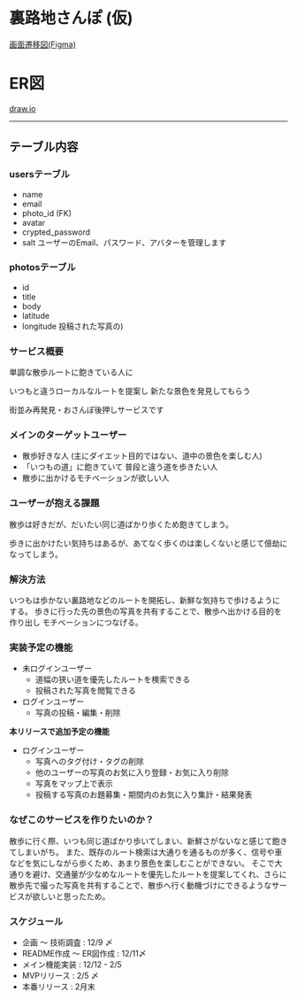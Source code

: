 # 裏路地さんぽ (仮) 

[画面遷移図(Figma)](https://www.figma.com/file/dhCur9Hn4aIpUGk4gqZ5SN/walk_on_alleyways?node-id=9%3A94&t=TLxhdEibM1csEdR8-0)

# ER図
[draw.io](https://drive.google.com/file/d/1wbtECp5c80CDS-ovowYDOxhSMb64dnA2/view?usp=sharing)

---

## テーブル内容

### usersテーブル
- name
- email
- photo_id (FK)
- avatar
- crypted_password
- salt
ユーザーのEmail、パスワード、アバターを管理します

### photosテーブル
- id 
- title 
- body 
- latitude 
- longitude 
投稿された写真の)


### サービス概要
単調な散歩ルートに飽きている人に

いつもと違うローカルなルートを提案し 新たな景色を発見してもらう

街並み再発見・おさんぽ後押しサービスです


### メインのターゲットユーザー
- 散歩好きな人 (主にダイエット目的ではない、道中の景色を楽しむ人)
- 「いつもの道」に飽きていて 普段と違う道を歩きたい人
- 散歩に出かけるモチベーションが欲しい人


### ユーザーが抱える課題
散歩は好きだが、だいたい同じ道ばかり歩くため飽きてしまう。

歩きに出かけたい気持ちはあるが、あてなく歩くのは楽しくないと感じて億劫になってしまう。


### 解決方法
いつもは歩かない裏路地などのルートを開拓し、新鮮な気持ちで歩けるようにする。
歩きに行った先の景色の写真を共有することで、散歩へ出かける目的を作り出し モチベーションにつなげる。


### 実装予定の機能
- 未ログインユーザー
    - 道幅の狭い道を優先したルートを検索できる
    - 投稿された写真を閲覧できる
- ログインユーザー
    - 写真の投稿・編集・削除


**本リリースで追加予定の機能**
- ログインユーザー
    - 写真へのタグ付け・タグの削除
    - 他のユーザーの写真のお気に入り登録・お気に入り削除
    - 写真をマップ上で表示
    - 投稿する写真のお題募集・期間内のお気に入り集計・結果発表

### なぜこのサービスを作りたいのか？
散歩に行く際、いつも同じ道ばかり歩いてしまい、新鮮さがないなと感じて飽きてしまいがち。
また、既存のルート検索は大通りを通るものが多く、信号や車などを気にしながら歩くため、あまり景色を楽しむことができない。
そこで大通りを避け、交通量が少なめなルートを優先したルートを提案してくれ、さらに散歩先で撮った写真を共有することで、散歩へ行く動機づけにできるようなサービスが欲しいと思ったため。

### スケジュール

- 企画 〜 技術調査 : 12/9 〆
- README作成 〜 ER図作成 : 12/11〆
- メイン機能実装 : 12/12 - 2/5
- MVPリリース : 2/5 〆
- 本番リリース : 2月末
